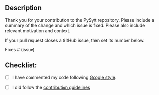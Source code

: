 ## Description

Thank you for your contribution to the PySyft repository.
Please include a summary of the change and which issue is fixed. Please also include relevant motivation and context.

If your pull request closes a GitHub issue, then set its number below.

Fixes # (issue)


## Checklist:

* [ ] I have commented my code following [Google style](https://sphinxcontrib-napoleon.readthedocs.io/en/latest/example_google.html).

* [ ] I did follow the [contribution guidelines](https://github.com/OpenMined/PySyft/blob/master/CONTRIBUTING.md)
